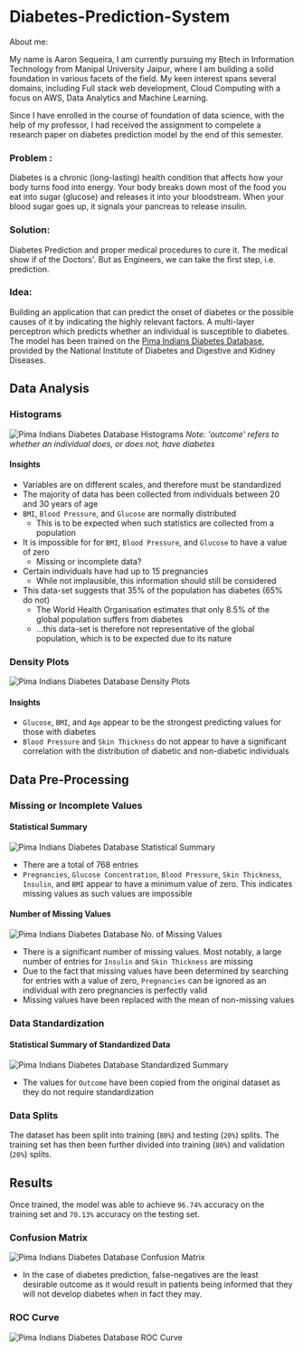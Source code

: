 # Diabetes-Prediction-System

About me: 

My name is Aaron Sequeira, I am currently pursuing my Btech in Information Technology from Manipal University Jaipur, where I am building a solid foundation in various facets of the field. My keen interest spans several domains, including Full stack web development, Cloud Computing with a focus on AWS, Data Analytics and Machine Learning. 

Since I have enrolled in the course of foundation of data science, with the help of my professor, I had received the assignment to compelete a research paper on diabetes prediction model by the end of this semester. 

### Problem : 

Diabetes is a chronic (long-lasting) health condition that affects how your body turns food into energy. Your body breaks down most of the food you eat into sugar (glucose) and releases it into your bloodstream. When your blood sugar goes up, it signals your pancreas to release insulin. 

### Solution:

Diabetes Prediction and proper medical procedures to cure it. The medical show if of the Doctors'. But as Engineers, we can take the first step, i.e. prediction.

### Idea: 
Building an application that can predict the onset of diabetes or the possible causes of it by indicating the highly relevant factors. A multi-layer perceptron which predicts whether an individual is susceptible to diabetes. The model has been trained on the [Pima Indians Diabetes Database](https://www.kaggle.com/uciml/pima-indians-diabetes-database), provided by the National Institute of Diabetes and Digestive and Kidney Diseases.

## Data Analysis
### Histograms
![Pima Indians Diabetes Database Histograms](https://i.imgur.com/htXtzS1.png)
*Note: 'outcome' refers to whether an individual does, or does not, have diabetes*

#### Insights
* Variables are on different scales, and therefore must be standardized
* The majority of data has been collected from individuals between 20 and 30 years of age
* ```BMI```, ```Blood Pressure```, and ```Glucose``` are normally distributed
  * This is to be expected when such statistics are collected from a population
* It is impossible for for ```BMI```, ```Blood Pressure```, and ```Glucose``` to have a value of zero
  * Missing or incomplete data?
* Certain individuals have had up to 15 pregnancies
  * While not implausible, this information should still be considered
* This data-set suggests that 35% of the population has diabetes (65% do not)
  * The World Health Organisation estimates that only 8.5% of the global population suffers from diabetes
  * ...this data-set is therefore not representative of the global population, which is to be expected due to its nature

### Density Plots
![Pima Indians Diabetes Database Density Plots](https://i.imgur.com/jmuAZt0.png)

#### Insights
* ```Glucose```, ```BMI```, and ```Age``` appear to be the strongest predicting values for those with diabetes
* ```Blood Pressure``` and ```Skin Thickness``` do not appear to have a significant correlation with the distribution of diabetic and non-diabetic individuals

## Data Pre-Processing
### Missing or Incomplete Values
#### Statistical Summary
![Pima Indians Diabetes Database Statistical Summary](https://i.imgur.com/yZN89GB.png)
* There are a total of 768 entries
* ```Pregnancies```, ```Glucose Concentration```, ```Blood Pressure```, ```Skin Thickness```, ```Insulin```, and ```BMI``` appear to have a minimum value of zero. This indicates missing values as such values are impossible

#### Number of Missing Values
![Pima Indians Diabetes Database No. of Missing Values](https://i.imgur.com/Q7meZol.png)
* There is a significant number of missing values. Most notably, a large number of entries for ```Insulin``` and ```Skin Thickness``` are missing
* Due to the fact that missing values have been determined by searching for entries with a value of zero, ```Pregnancies``` can be ignored as an individual with zero pregnancies is perfectly valid
* Missing values have been replaced with the mean of non-missing values

### Data Standardization
#### Statistical Summary of Standardized Data
![Pima Indians Diabetes Database Standardized Summary](https://i.imgur.com/N77tBkx.png)
* The values for ```Outcome``` have been copied from the original dataset as they do not require standardization

### Data Splits
The dataset has been split into training (```80%```) and testing (```20%```) splits. The training set has then been further divided into training (```80%```) and validation (```20%```) splits.

## Results
Once trained, the model was able to achieve ```96.74%``` accuracy on the training set and ```70.13%``` accuracy on the testing set.

### Confusion Matrix
![Pima Indians Diabetes Database Confusion Matrix](https://i.imgur.com/MWchEdh.png)
* In the case of diabetes prediction, false-negatives are the least desirable outcome as it would result in patients being informed that they will not develop diabetes when in fact they may.

### ROC Curve
![Pima Indians Diabetes Database ROC Curve](https://i.imgur.com/xkVhOlx.png)
